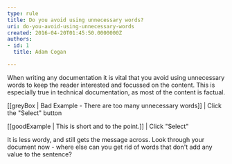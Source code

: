 ```yaml
---
type: rule
title: Do you avoid using unnecessary words?
uri: do-you-avoid-using-unnecessary-words
created: 2016-04-20T01:45:50.0000000Z
authors:
- id: 1
  title: Adam Cogan

---
```


When writing any documentation it is vital that you avoid using unnecessary words to keep the reader interested and focussed on the content. This is especially true in technical documentation, as most of the content is factual.
 
[[greyBox | Bad Example - There are too many unnecessary words]]
|  Click the "Select" button

[[goodExample | This is short and to the point.]]
|  Click "Select"

It is less wordy, and still gets the message across. Look through your document now - where else can you get rid of words that don't add any value to the sentence?
